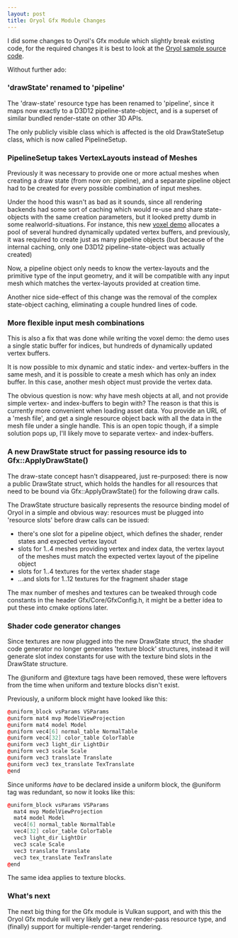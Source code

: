 ```yaml
---
layout: post
title: Oryol Gfx Module Changes
---
```


I did some changes to Oyrol's Gfx module which slightly break existing code,
for the required changes it is best to look at the 
[Oryol sample source code](https://github.com/floooh/oryol/tree/master/code/Samples).

Without further ado:

### 'drawState' renamed to 'pipeline'

The 'draw-state' resource type has been renamed to 'pipeline', since it
maps now exactly to a D3D12 pipeline-state-object, and is a superset of similar
bundled render-state on other 3D APIs.

The only publicly visible class which is affected is the old DrawStateSetup
class, which is now called PipelineSetup.

### PipelineSetup takes VertexLayouts instead of Meshes

Previously it was necessary to provide one or more actual meshes when 
creating a draw state (from now on: pipeline), and a separate pipeline
object had to be created for every possible combination of input meshes.

Under the hood this wasn't as bad as it sounds, since all rendering backends
had some sort of caching which would re-use and share state-objects with the
same creation parameters, but it looked pretty dumb in some
realworld-situations. For instance, this new [voxel
demo](http://floooh.github.io/voxel-test/) allocates a pool of several hundred
dynamically updated vertex buffers, and previously, it was required
to create just as many pipeline objects (but because of the internal caching, 
only one D3D12 pipeline-state-object was actually created)

Now, a pipeline object only needs to know the vertex-layouts and the
primitive type of the input geometry, and it will be compatible with
any input mesh which matches the vertex-layouts provided at creation time.

Another nice side-effect of this change was the removal of the
complex state-object caching, eliminating a couple hundred lines of code.

### More flexible input mesh combinations

This is also a fix that was done while writing the voxel demo: the demo uses a
single static buffer for indices, but hundreds of dynamically updated vertex
buffers.

It is now possible to mix dynamic and static index- and vertex-buffers in 
the same mesh, and it is possible to create a mesh which has only an index
buffer. In this case, another mesh object must provide the vertex data.

The obvious question is now: why have mesh objects at all, and not provide
simple vertex- and index-buffers to begin with? The reason is that this is
currently more convenient when loading asset data. You provide an URL of a
'mesh file', and get a single resource object back with all the data in the mesh
file under a single handle. This is an open topic though, if a simple solution
pops up, I'll likely move to separate vertex- and index-buffers.

### A new DrawState struct for passing resource ids to Gfx::ApplyDrawState()

The draw-state concept hasn't disappeared, just re-purposed: there is now a
public DrawState struct, which holds the handles for all resources that need to
be bound via Gfx::ApplyDrawState() for the following draw calls.

The DrawState structure basically represents the resource binding model of
Oryol in a simple and obvious way: resources must be plugged into 'resource
slots' before draw calls can be issued:

- there's one slot for a pipeline object, which defines the shader, render
  states and expected vertex layout
- slots for 1..4 meshes providing vertex and index data, the vertex
  layout of the meshes must match the expected vertex layout of the pipeline
  object
- slots for 1..4 textures for the vertex shader stage
- ...and slots for 1..12 textures for the fragment shader stage

The max number of meshes and textures can be tweaked through code constants in
the header Gfx/Core/GfxConfig.h, it might be a better idea to put these into
cmake options later.

### Shader code generator changes

Since textures are now plugged into the new DrawState struct, the shader code
generator no longer generates 'texture block' structures, instead it will
generate slot index constants for use with the texture bind slots in
the DrawState structure.

The @uniform and @texture tags have been removed, these were leftovers
from the time when uniform and texture blocks disn't exist.

Previously, a uniform block might have looked like this:

```cpp
@uniform_block vsParams VSParams
@uniform mat4 mvp ModelViewProjection
@uniform mat4 model Model
@uniform vec4[6] normal_table NormalTable
@uniform vec4[32] color_table ColorTable
@uniform vec3 light_dir LightDir
@uniform vec3 scale Scale
@uniform vec3 translate Translate
@uniform vec3 tex_translate TexTranslate
@end
```

Since uniforms *have* to be declared inside a uniform block, the @uniform tag
was redundant, so now it looks like this:

```cpp
@uniform_block vsParams VSParams
  mat4 mvp ModelViewProjection
  mat4 model Model
  vec4[6] normal_table NormalTable
  vec4[32] color_table ColorTable
  vec3 light_dir LightDir
  vec3 scale Scale
  vec3 translate Translate
  vec3 tex_translate TexTranslate
@end
```
The same idea applies to texture blocks.

### What's next

The next big thing for the Gfx module is Vulkan support, and with this
the Oryol Gfx module will very likely get a new render-pass resource
type, and (finally) support for multiple-render-target rendering.

